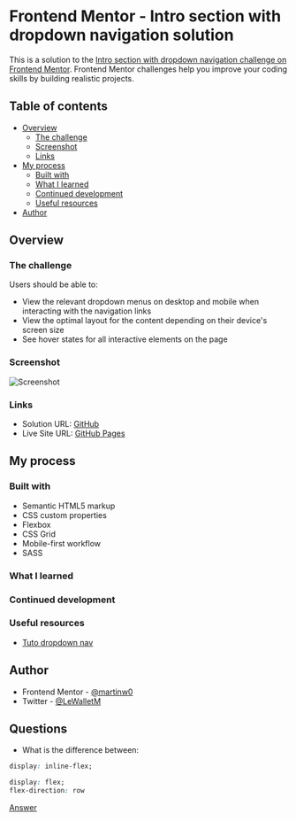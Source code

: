# Frontend Mentor - Intro section with dropdown navigation solution

This is a solution to the [Intro section with dropdown navigation challenge on Frontend Mentor](https://www.frontendmentor.io/challenges/intro-section-with-dropdown-navigation-ryaPetHE5). Frontend Mentor challenges help you improve your coding skills by building realistic projects.

## Table of contents

- [Overview](#overview)
  - [The challenge](#the-challenge)
  - [Screenshot](#screenshot)
  - [Links](#links)
- [My process](#my-process)
  - [Built with](#built-with)
  - [What I learned](#what-i-learned)
  - [Continued development](#continued-development)
  - [Useful resources](#useful-resources)
- [Author](#author)

## Overview

### The challenge

Users should be able to:

- View the relevant dropdown menus on desktop and mobile when interacting with the navigation links
- View the optimal layout for the content depending on their device's screen size
- See hover states for all interactive elements on the page

### Screenshot

![Screenshot](./screenshot.jpg)

### Links

- Solution URL: [GitHub](https://github.com/martinw0/dropdown-nav)
- Live Site URL: [GitHub Pages](https://martinw0.github.io/dropdown-nav)

## My process

### Built with

- Semantic HTML5 markup
- CSS custom properties
- Flexbox
- CSS Grid
- Mobile-first workflow
- SASS

### What I learned

### Continued development

### Useful resources

- [Tuto dropdown nav](https://www.youtube.com/watch?v=wHFflWvii3M)

## Author

- Frontend Mentor - [@martinw0](https://www.frontendmentor.io/profile/martinw0)
- Twitter - [@LeWalletM](https://www.twitter.com/LeWalletM)

## Questions

- What is the difference between:

```css
display: inline-flex;
````

```css
display: flex;
flex-direction: row
```

[Answer](https://developpaper.com/the-difference-between-flex-and-inline-flex-in-css/)
